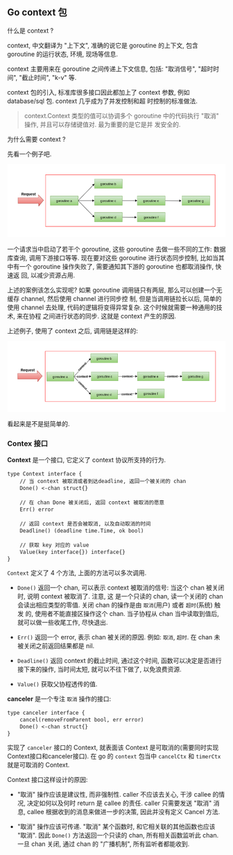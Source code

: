 ## Go context 包

什么是 context ?

context, 中文翻译为 "上下文", 准确的说它是 goroutine 的上下文, 包含 goroutine 的运行状态, 环境, 现场等信息.

context 主要用来在 goroutine 之间传递上下文信息, 包括: "取消信号", "超时时间", "截止时间", "k-v" 等.

context 包的引入, 标准库很多接口因此都加上了 context 参数, 例如 database/sql 包. context 几乎成为了并发控制和超
时控制的标准做法.

> context.Context 类型的值可以协调多个 goroutine 中的代码执行 "取消" 操作, 并且可以存储键值对. 最为重要的是它是并
发安全的.

为什么需要 context ?

先看一个例子吧.

![image](/images/develop_context_nouse.png)

一个请求当中启动了若干个 goroutine, 这些 goroutine 去做一些不同的工作: 数据库查询, 调用下游接口等等. 现在要对这些
goroutine 进行状态同步控制, 比如当其中有一个 goroutine 操作失败了, 需要通知其下游的 goroutine 也都取消操作, 快速返
回, 以减少资源占用. 

上述的案例该怎么实现呢? 如果 goroutine 调用链只有两层, 那么可以创建一个无缓存 channel, 然后使用 channel 进行同步控
制, 但是当调用链拉长以后, 简单的使用 channel 去处理, 代码的逻辑将变得异常复杂. 这个时候就需要一种通用的技术, 来在协程
之间进行状态的同步. 这就是 context 产生的原因.

上述例子, 使用了 context 之后, 调用链是这样的:

![image](/images/develop_context_use.png)

看起来是不是挺简单的.


### Contex 接口

**Context** 是一个接口, 它定义了 context 协议所支持的行为. 

```cgo
type Context interface {
    // 当 context 被取消或者到达deadline, 返回一个被关闭的 chan
    Done() <-chan struct{}
    
    // 在 chan Done 被关闭后, 返回 context 被取消的愿意
    Err() error
    
    // 返回 context 是否会被取消, 以及自动取消的时间
    Deadline() (deadline time.Time, ok bool)
    
    // 获取 key 对应的 value
    Value(key interface{}) interface{}
}
```

`Context` 定义了 4 个方法, 上面的方法可以多次调用.

- `Done()` 返回一个 chan, 可以表示 context 被取消的信号: 当这个 chan 被关闭时, 说明 context 被取消了. 注意, 这 
是一个只读的 chan, 读一个关闭的 chan 会读出相应类型的零值. 关闭 chan 的操作是由 `取消`(用户) 或者 `超时`(系统) 触发
的, 使用者不能直接区操作这个 chan. 当子协程从 chan 当中读取到值后, 就可以做一些收尾工作, 尽快退出.

- `Err()` 返回一个 error, 表示 chan 被关闭的原因. 例如: `取消`, `超时`. 在 chan 未被关闭之前返回结果都是 nil.

- `Deadline()` 返回 context 的截止时间, 通过这个时间, 函数可以决定是否进行接下来的操作, 当时间太短, 就可以不往下做了,
以免浪费资源. 

- `Value()` 获取父协程透传的值.


**canceler** 是一个专注 `取消` 操作的接口:

```cgo
type canceler interface {
    cancel(removeFromParent bool, err error)
    Done() <-chan struct{}
}
```

实现了 `canceler` 接口的 Context, 就表面该 Context 是可取消的(需要同时实现Context接口和canceler接口). 在 go 的
`context` 包当中 `cancelCtx` 和 `timerCtx` 就是可取消的 Context.

Context 接口这样设计的原因:

- "取消" 操作应该是建议性, 而非强制性. caller 不应该去关心, 干涉 callee 的情况, 决定如何以及何时 return 是 callee
的责任. caller 只需要发送 "取消" 消息, callee 根据收到的消息来做进一步的决策, 因此并没有定义 Cancel 方法.

- "取消" 操作应该可传递. "取消" 某个函数时, 和它相关联的其他函数也应该 "取消". 因此 `Done()` 方法返回一个只读的 chan,
所有相关函数监听此 chan. 一旦 chan 关闭, 通过 chan 的 "广播机制", 所有监听者都能收到.

